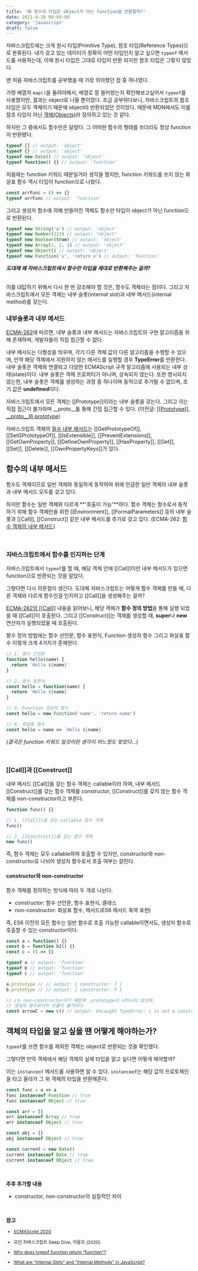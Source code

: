 ```yaml
---
title: '왜 함수의 타입은 object가 아닌 function을 반환할까?'
date: 2021-4-10 00:00:00
category: 'javascript'
draft: false
---
```


자바스크립트에는 크게 <span class="definition">원시 타입(Primitive Type)</span>, <span class="definition">참조 타입(Reference Types)</span>으로 분류된다. 내가 갖고 있는 데이터가 정확히 어떤 타입인지 알고 싶으면 `typeof` 메서드를 사용하는데, 이때 원시 타입은 그대로 타입이 반환 되지만 참조 타입은 그렇지 않았다.

맨 처음 자바스크립트를 공부했을 때 가장 의아했던 점 중 하나였다.

가령 배열의 `map()`을 돌려야해서, 배열로 잘 들어왔는지 확인해보고싶어서 `typeof`를 사용했지만, 결과는 <span class="return">object</span>로 나올 뿐이었다. 조금 공부하다보니, 자바스크립트의 참조타입은 모두 객체이기 때문에 <span class="return">object</span>라 반환되었던 것이었다. 때문에 MDN에서도 이를 참조 타입이 아닌 <a href="https://developer.mozilla.org/ko/docs/Web/JavaScript/Data_structures" target="_blank" class="post-link">객체(Objects)</a>라 정의하고 있는 것 같다.

하지만 그 중에서도 함수만은 달랐다. 그 어떠한 함수의 형태를 쓰더라도 항상 <span class="return">function</span>이 반환됐다.

```js
typeof [] // output: 'object'
typeof {} // output: 'object'
typeof new Date() // output: 'object'
typeof function() {} // output: 'function'
```

처음에는 function 키워드 때문일거라 생각을 했지만, function 키워드를 쓰지 않는 화살표 함수 역시 타입이 <span class="return">function</span>으로 나왔다.

```js
const arrFunc = () => {}
typeof arrFunc // output: 'function'
```

그리고 생성자 함수에 의해 만들어진 객체도 함수만 타입이 <span class="return">object</span>가 아닌 <span class="return">function</span>으로 반환된다.

```js
typeof new String('a') // output: 'object'
typeof new Number(123) // output: 'object'
typeof new Boolean(true) // output: 'object'
typeof new Array(1, 2, 3) // output: 'object'
typeof new Object() // output: 'object'
typeof new Function('x', 'return x') // output: 'function'
```

<div style="font-weight: bold; font-style: italic;">도대체 왜 자바스크립트에서 함수만 타입을 제대로 반환해주는 걸까?</div>

<br >

이를 대답하기 위해서 다시 한 번 강조해야 할 것은, 함수도 객체라는 점이다. 그리고 자바스크립트에서 모든 객체는 <span class="definition">내부 슬롯(internal slot)</span>과 <span class="definition">내부 메서드(internal method)</span>를 갖는다.

### 내부슬롯과 내부 메서드

<a href="https://262.ecma-international.org/11.0/#sec-object-internal-methods-and-internal-slots" target="_blank">ECMA-262</a>에 따르면, 내부 슬롯과 내부 메서드는 자바스크립트의 구현 알고리즘을 위해 존재하며, 개발자들이 직접 접근할 수 없다.

내부 메서드는 다형성을 띄우며, 각기 다른 객체 값이 다른 알고리즘을 수행할 수 있으며, 만약 해당 객체에서 지원하지 않는 메서드를 실행할 경우 **TypeError**를 반환한다.
내부 슬롯은 객체와 연결되고 다양한 ECMAScript 규격 알고리즘에 사용되는 내부 상태(state)이다. 내부 슬롯은 객체 프로퍼티가 아니며, 상속되지 않는다. 또한 명시되지 않는한, 내부 슬롯은 객체를 생성하는 과정 중 하나이며 동적으로 추가될 수 없으며, 초기 값은 **undefined**이다.

자바스크립트에서 모든 객체는 <span class="variable">[[Prototype]]</span>이라는 내부 슬롯을 갖는다. 그리고 이는 직접 접근이 불가하며 <span class="variable">\_\_proto\_\_</span>틑 통해 간접 접근할 수 있다. <span style="font-size: 14px;">(이전글: <a href="https://www.howdy-mj.me/javascript/prototype-and-proto/" target="_blank" class="post-link">[[Prototype]], \_\_proto\_\_와 prototype</a>)</span>

자바스크립트 객체의 <a href="https://262.ecma-international.org/11.0/#table-5" target="_blank" class="post-link">필수 내부 메서드</a>는 <span class="variable">[[GetPrototypeOf]]</span>, <span class="variable">[[SetGPrototypeOf]]</span>, <span class="variable">[[IsExtensible]]</span>, <span class="variable">[[PreventExtensions]]</span>, <span class="variable">[[GetOwnProperty]]</span>, <span class="variable">[[DefineOwnProperty]]</span>, <span class="variable">[[HasProperty]]</span>, <span class="variable">[[Get]]</span>, <span class="variable">[[Set]]</span>, <span class="variable">[[Delete]]</span>, <span class="variable">[[OwnPropertyKeys]]</span>가 있다.

## 함수의 내부 메서드

함수도 객체이므로 일반 객체와 동일하게 동작하여 위에 언급한 일반 객체의 내부 슬롯과 내부 메서드 모두를 갖고 있다.

하지만 함수는 일반 객체와 다르게 **'호출이 가능'**하다. 함수 객체는 함수로서 동작하기 위해 함수 객체만을 위한 <span class="variable">[[Environment]]</span>, <span class="variable">[[FormalParameters]]</span> 등의 내부 슬롯과 <span class="variable">[[Call]]</span>, <span class="variable">[[Construct]]</span> 같은 내부 메서드를 추가로 갖고 있다. <span style="font-size: 14px;">(ECMA-262: <a href="https://262.ecma-international.org/11.0/#table-6" target="_blank" class="post-link">함수 객체의 내부 메서드</a>)</span>

<br>

### 자바스크립트에서 함수를 인지하는 단계

자바스크립트에서 `typeof`를 할 때, 해당 객체 안에 <span class="variable">[[Call]]</span>이란 내부 메서드가 있으면 <span class="return">function</span>으로 반환되는 것을 알았다.

그렇다면 다시 의문점이 생긴다. 도대체 자바스크립트는 어떻게 함수 객체를 만들 때, 다른 객체와 다르게 함수인걸 인지하고 <span class="variable">[[Call]]</span>을 생성해주는 걸까?

<a href="https://262.ecma-international.org/11.0/#table-6" target="_blank">ECMA-262의 [[Call]]</a> 내용을 읽어보니, 해당 객체가 **함수 정의 방법**을 통해 실행 되었을 때 <span class="variable">[[Call]]</span>이 호출된다. 그리고 <span class="variable">[[Construct]]</span>는 객체를 생성할 때, **super**나 **new** 연산자가 실행되었을 때 호출된다.

함수 정의 방법에는 함수 선언문, 함수 표현식, Function 생성자 함수 그리고 화살표 함수 이렇게 크게 4가지가 존재한다.

```js
// 1. 함수 선언문
function hello(name) {
  return `Hello ${name}`
}

// 2. 함수 표현식
const hello = function(name) {
  return `Hello ${name}`
}

// 3. Function 생성자 함수
const hello = new Function('name', 'return name')

// 4. 화살표 함수
const hello = name => `Hello ${name}`
```

_(결국은 function 키워드 일것이란 생각이 어느정도 맞았다...)_

<br />

### [[Call]]과 [[Construct]]

내부 메서드 <span class="variable">[[Call]]</span>을 갖는 함수 객체는 callable이라 하며, 내부 메서드 <span class="variable">[[Construct]]</span>를 갖는 함수 객체를 constructor, <span class="variable">[[Construct]]</span>를 갖지 않는 함수 객체를 non-constructor라고 부른다.

```js
function func() {}

// 1. [[Call]]를 갖는 callable 함수 객체
func()

// 2. [[Construct]]를 갖는 함수 객체
new func()
```

즉, 함수 객체는 모두 callable하여 호출할 수 있지만, constructor와 non-constructor로 나뉘어 생성자 함수로서 호출 여부는 갈린다.

#### constructor와 non-constructor

함수 객체를 정의하는 방식에 따라 두 개로 나뉜다.

- constructor: 함수 선언문, 함수 표현식, 클래스
- non-constructor: 화살표 함수, 메서드(ES6 메서드 축약 표현)

즉, ES6 이전의 모든 함수는 일반 함수로 호출 가능한 <span class="variable">callable</span>이면서도, 생성자 함수로 호출할 수 있는 <span class="variable">constructor</span>이다.

```js
const a = function() {}
const b = function b2() {}
const c = () => {}

typeof a // output: 'function'
typeof b // output: 'function'
typeof c // output: 'function'

a.prototype // // output: { constructor: f }
b.prototype // // output: { constructor: f }

// c는 non-constructor이기 때문에 .prototype이 나타나지 않으며,
// 생성자 함수로서의 호출이 불가하다.
const arrowC = new c() // output: Uncaught TypeError: c is not a constructor
```

## 객체의 타입을 알고 싶을 땐 어떻게 해야하는가?

`typeof`를 쓰면 함수를 제외한 객체는 <span class="return">object</span>로 반환되는 것을 확인했다.

그렇다면 만약 객체에서 해당 객체의 실제 타입을 알고 싶다면 어떻게 해야할까?

이는 `instanceof` 메서드를 사용하면 알 수 있다. `instanceof`는 해당 값의 프로토체인을 타고 올라가 그 위 객체의 타입을 반환해준다.

```js
const func = a => a
func instanceof Function // true
func instanceof Object // true

const arr = []
arr instanceof Array // true
arr instanceof Object // true

const obj = {}
obj instanceof Object // true

const current = new Date()
current instanceof Date // true
current instanceof Object // true
```

<br>

<div>

**추후 추가할 내용**

- constructor, non-constructor의 실질적인 차이

</div>

<br />

**참고**

<div style="font-size: 12px;">

- <a href="https://262.ecma-international.org/11.0/" target="_blank">ECMAScript 2020</a>

- 모던 자바스크립트 Deep Dive, 이웅모 (2020)

- <a href="https://stackoverflow.com/questions/42467581/why-does-typeof-function-return-function" target="_blank">Why does typeof function return “function”?</a>

- <a href="https://medium.com/jspoint/what-are-internal-slots-and-internal-methods-in-javascript-f2f0f6b38de" target="_blank">What are “Internal Slots” and “Internal Methods” in JavaScript?</a>

</div>
